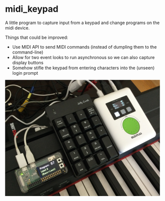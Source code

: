 # midi_keypad
A little program to capture input from a keypad and change programs on the midi device.

Things that could be improved:
- Use MIDI API to send MIDI commands (instead of dumpling them to the command-line)
- Allow for two event looks to run asynchronous so we can also capture display buttons
- Somehow stifle the keypad from entering characters into the (unseen) login prompt

![alt text](https://raw.githubusercontent.com/woodie/midi_keypad/main/docs/setup.jpg)
